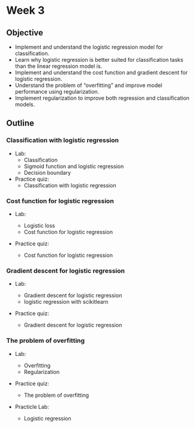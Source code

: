 # Week 3
## Objective
- Implement and understand the logistic regression model for classification.
- Learn why logistic regression is better suited for classification tasks than the linear regression model is.
- Implement and understand the cost function and gradient descent for logistic regression.
- Understand the problem of “overfitting” and improve model performance using regularization.
- Implement regularization to improve both regression and classification models.

## Outline
### Classification with logistic regression 
  - Lab:
      - Classification
      - Sigmoid function and logistic regression 
      - Decision boundary
  - Practice quiz: 
      - Classification with logistic regression 
      
### Cost function for logistic regression
  - Lab:
      - Logistic loss
      - Cost function for logistic regression
      
  - Practice quiz: 
      - Cost function for logistic regression

### Gradient descent for logistic regression
  - Lab:
      - Gradient descent for logistic regression
      - logistic regression with scikitlearn
      
  - Practice quiz: 
      - Gradient descent for logistic regression
      
### The problem of overfitting
  - Lab:
      - Overfitting
      - Regularization
      
  - Practice quiz: 
      - The problem of overfitting
  - Practicle Lab:
      - Logistic regression

